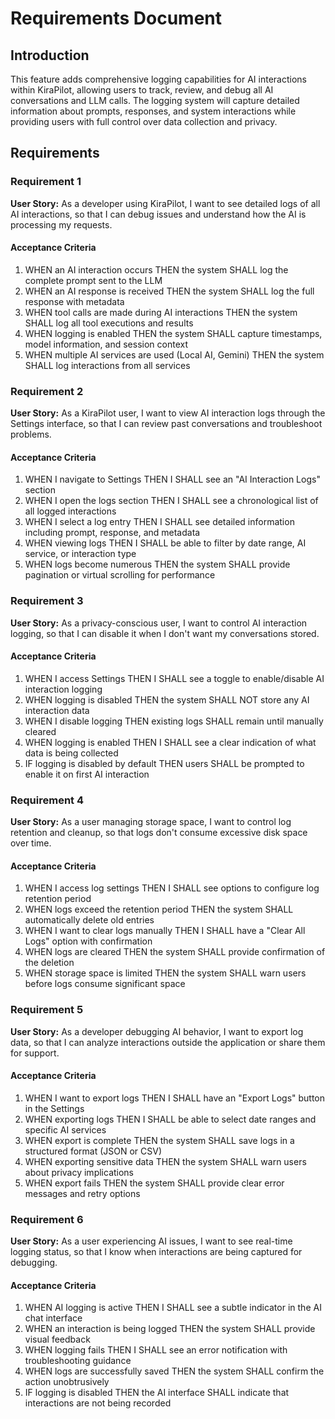 # Requirements Document

## Introduction

This feature adds comprehensive logging capabilities for AI interactions within KiraPilot, allowing users to track, review, and debug all AI conversations and LLM calls. The logging system will capture detailed information about prompts, responses, and system interactions while providing users with full control over data collection and privacy.

## Requirements

### Requirement 1

**User Story:** As a developer using KiraPilot, I want to see detailed logs of all AI interactions, so that I can debug issues and understand how the AI is processing my requests.

#### Acceptance Criteria

1. WHEN an AI interaction occurs THEN the system SHALL log the complete prompt sent to the LLM
2. WHEN an AI response is received THEN the system SHALL log the full response with metadata
3. WHEN tool calls are made during AI interactions THEN the system SHALL log all tool executions and results
4. WHEN logging is enabled THEN the system SHALL capture timestamps, model information, and session context
5. WHEN multiple AI services are used (Local AI, Gemini) THEN the system SHALL log interactions from all services

### Requirement 2

**User Story:** As a KiraPilot user, I want to view AI interaction logs through the Settings interface, so that I can review past conversations and troubleshoot problems.

#### Acceptance Criteria

1. WHEN I navigate to Settings THEN I SHALL see an "AI Interaction Logs" section
2. WHEN I open the logs section THEN I SHALL see a chronological list of all logged interactions
3. WHEN I select a log entry THEN I SHALL see detailed information including prompt, response, and metadata
4. WHEN viewing logs THEN I SHALL be able to filter by date range, AI service, or interaction type
5. WHEN logs become numerous THEN the system SHALL provide pagination or virtual scrolling for performance

### Requirement 3

**User Story:** As a privacy-conscious user, I want to control AI interaction logging, so that I can disable it when I don't want my conversations stored.

#### Acceptance Criteria

1. WHEN I access Settings THEN I SHALL see a toggle to enable/disable AI interaction logging
2. WHEN logging is disabled THEN the system SHALL NOT store any AI interaction data
3. WHEN I disable logging THEN existing logs SHALL remain until manually cleared
4. WHEN logging is enabled THEN I SHALL see a clear indication of what data is being collected
5. IF logging is disabled by default THEN users SHALL be prompted to enable it on first AI interaction

### Requirement 4

**User Story:** As a user managing storage space, I want to control log retention and cleanup, so that logs don't consume excessive disk space over time.

#### Acceptance Criteria

1. WHEN I access log settings THEN I SHALL see options to configure log retention period
2. WHEN logs exceed the retention period THEN the system SHALL automatically delete old entries
3. WHEN I want to clear logs manually THEN I SHALL have a "Clear All Logs" option with confirmation
4. WHEN logs are cleared THEN the system SHALL provide confirmation of the deletion
5. WHEN storage space is limited THEN the system SHALL warn users before logs consume significant space

### Requirement 5

**User Story:** As a developer debugging AI behavior, I want to export log data, so that I can analyze interactions outside the application or share them for support.

#### Acceptance Criteria

1. WHEN I want to export logs THEN I SHALL have an "Export Logs" button in the Settings
2. WHEN exporting logs THEN I SHALL be able to select date ranges and specific AI services
3. WHEN export is complete THEN the system SHALL save logs in a structured format (JSON or CSV)
4. WHEN exporting sensitive data THEN the system SHALL warn users about privacy implications
5. WHEN export fails THEN the system SHALL provide clear error messages and retry options

### Requirement 6

**User Story:** As a user experiencing AI issues, I want to see real-time logging status, so that I know when interactions are being captured for debugging.

#### Acceptance Criteria

1. WHEN AI logging is active THEN I SHALL see a subtle indicator in the AI chat interface
2. WHEN an interaction is being logged THEN the system SHALL provide visual feedback
3. WHEN logging fails THEN I SHALL see an error notification with troubleshooting guidance
4. WHEN logs are successfully saved THEN the system SHALL confirm the action unobtrusively
5. IF logging is disabled THEN the AI interface SHALL indicate that interactions are not being recorded

